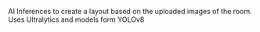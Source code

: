 AI Inferences to create a layout based on the uploaded images of the room. 
Uses Ultralytics and models form YOLOv8
